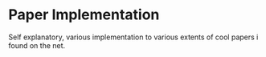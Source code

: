 # Paper Implementation

Self explanatory, various implementation to various extents of cool papers i found on the net.